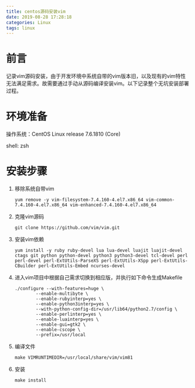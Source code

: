 ```yaml
---
title: centos源码安装vim
date: 2019-08-28 17:28:18
categories: Linux
tags: linux
---
```


# 前言

记录vim源码安装，由于开发环境中系统自带的vim版本旧，以及现有的vim特性无法满足需求。故需要通过手动从源码编译安装vim。以下记录整个无坑安装部署过程。

# 环境准备

操作系统：CentOS Linux release 7.6.1810 (Core)

shell: zsh

# 安装步骤

1. 移除系统自带vim

   ```shell
   yum remove -y vim-filesystem-7.4.160-4.el7.x86_64 vim-common-7.4.160-4.el7.x86_64 vim-enhanced-7.4.160-4.el7.x86_64
   ```

2. 克隆vim源码

   ```shell
   git clone https://github.com/vim/vim.git
   ```

3. 安装vim依赖

   ```shell
   yum install -y ruby ruby-devel lua lua-devel luajit luajit-devel ctags git python python-devel python3 python3-devel tcl-devel perl perl-devel perl-ExtUtils-ParseXS perl-ExtUtils-XSpp perl-ExtUtils-CBuilder perl-ExtUtils-Embed ncurses-devel
   ```

4. 进入vim项目中根据自己需求切换到相应版，并执行如下命令生成Makefile

   ```shell
   ./configure --with-features=huge \
           --enable-multibyte \
           --enable-rubyinterp=yes \
           --enable-python3interp=yes \
           --with-python-config-dir=/usr/lib64/python2.7/config \
           --enable-perlinterp=yes \
           --enable-luainterp=yes \
           --enable-gui=gtk2 \
           --enable-cscope \
           --prefix=/usr/local
   ```

5. 编译文件

   ```shell
   make VIMRUNTIMEDIR=/usr/local/share/vim/vim81
   ```

6. 安装

   ```shell
   make install
   ```
